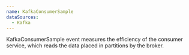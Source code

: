 ```yaml
---
name: KafkaConsumerSample
dataSources:
  - Kafka
---
```


KafkaConsumerSample event measures the efficiency of the consumer service, which reads the data placed in partitions by the broker.